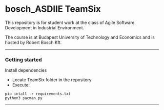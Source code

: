 # bosch_ASDIIE TeamSix
This repository is for student work at the class of Agile Software Development in Industrial Environment.

The course is at Budapest University of Technology and Economics and is hosted by Robert Bosch Kft.
___
### Getting started
Install dependencies
- Locate TeamSix folder in the repository
- Execute:
```shell
pip intall -r requirements.txt
python3 pacman.py
```
___
